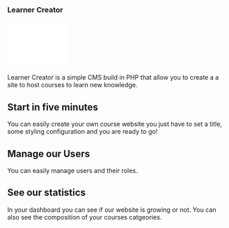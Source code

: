 ### Learner Creator

![Alt text](Learn_creator-logo.png?raw=true "Title")

Learner Creator is a simple CMS build in PHP that allow you to create a  a site to host courses to learn new knowledge.

## Start in five minutes

You can easily create your own course website you just have to set a title, some styling configuration and you are ready to go!

## Manage our Users 

You can easily manage users and their roles. 

## See our statistics

In your dashboard you can see if our website is growing or not. 
You can also see the composition of your courses catgeories. 

